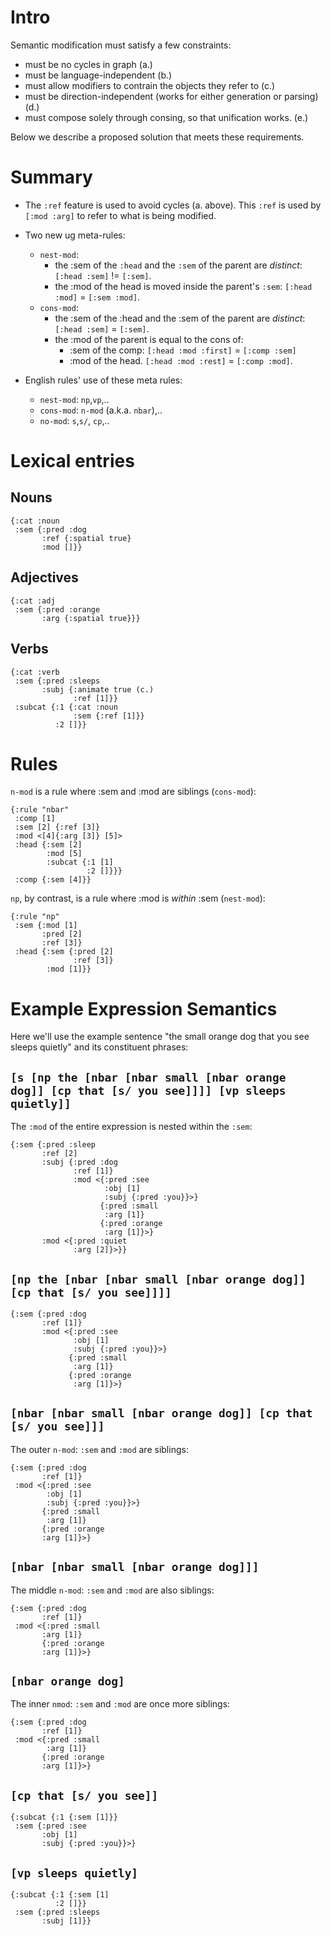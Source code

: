# Intro

Semantic modification must satisfy a few constraints:

- must be no cycles in graph (a.)
- must be language-independent (b.)
- must allow modifiers to contrain the objects they refer to (c.)
- must be direction-independent (works for either generation or parsing) (d.)
- must compose solely through consing, so that unification works. (e.)

Below we describe a proposed solution that meets these requirements.

# Summary

- The `:ref` feature is used to avoid cycles (a. above). This `:ref` is used by `[:mod :arg]` to refer to what is being modified.

- Two new ug meta-rules:
  - `nest-mod`: 
     - the :sem of the `:head` and the `:sem` of the parent are *distinct*: `[:head :sem]` != `[:sem]`.
     - the :mod of the head is moved inside the parent's `:sem`: `[:head :mod]` = `[:sem :mod]`.
  - `cons-mod`:
     - the :sem of the :head and the :sem of the parent are *distinct*: `[:head :sem]` = `[:sem]`.
	 - the :mod of the parent is equal to the cons of:
	   - :sem of the comp: `[:head :mod :first]` = `[:comp :sem]`
	   - :mod of the head. `[:head :mod :rest]`  = `[:comp :mod]`.
  
- English rules' use of these meta rules:
  - `nest-mod`: `np`,`vp`,..
  - `cons-mod`: `n-mod` (a.k.a. `nbar`),..
  - `no-mod`:   `s`,`s/`, `cp`,..


# Lexical entries

## Nouns

```
{:cat :noun
 :sem {:pred :dog
       :ref {:spatial true}
       :mod []}}
```

## Adjectives

```
{:cat :adj
 :sem {:pred :orange
       :arg {:spatial true}}}
```

## Verbs

```
{:cat :verb
 :sem {:pred :sleeps
       :subj {:animate true (c.)
	          :ref [1]}}
 :subcat {:1 {:cat :noun
              :sem {:ref [1]}}
	      :2 []}}
```

# Rules

`n-mod` is a rule where :sem and :mod are siblings (`cons-mod`): 

```
{:rule "nbar"
 :comp [1]
 :sem [2] {:ref [3]}
 :mod <[4]{:arg [3]} [5]>
 :head {:sem [2]
        :mod [5]
        :subcat {:1 [1]
                 :2 []}}}
 :comp {:sem [4]}}
```

`np`, by contrast, is a rule where :mod is *within* :sem (`nest-mod`):

```
{:rule "np"
 :sem {:mod [1]
       :pred [2]
	   :ref [3]}
 :head {:sem {:pred [2]
              :ref [3]}
        :mod [1]}}
```

# Example Expression Semantics

Here we'll use the example sentence "the small orange dog that you see sleeps quietly" and its constituent phrases:

## `[s [np the [nbar [nbar small [nbar orange dog]] [cp that [s/ you see]]]] [vp sleeps quietly]]`

The `:mod` of the entire expression is nested within the `:sem`:

```
{:sem {:pred :sleep
       :ref [2]
       :subj {:pred :dog
              :ref [1]}
              :mod <{:pred :see
                     :obj [1]
                     :subj {:pred :you}}>}
                    {:pred :small
                     :arg [1]}
                    {:pred :orange
                     :arg [1]}>}
       :mod <{:pred :quiet
	          :arg [2]}>}}
```

## `[np the [nbar [nbar small [nbar orange dog]] [cp that [s/ you see]]]]`

```
{:sem {:pred :dog
       :ref [1]}
       :mod <{:pred :see
              :obj [1]
              :subj {:pred :you}}>}
             {:pred :small
              :arg [1]}
             {:pred :orange
              :arg [1]}>}
```

## `[nbar [nbar small [nbar orange dog]] [cp that [s/ you see]]]`

The outer `n-mod`: `:sem` and `:mod` are siblings:

```
{:sem {:pred :dog
       :ref [1]}
 :mod <{:pred :see
        :obj [1]
        :subj {:pred :you}}>}
       {:pred :small
        :arg [1]}
       {:pred :orange
       :arg [1]}>}
```

## `[nbar [nbar small [nbar orange dog]]]`

The middle `n-mod`: `:sem` and `:mod` are also siblings:

```
{:sem {:pred :dog
       :ref [1]}
 :mod <{:pred :small
       :arg [1]}
       {:pred :orange
       :arg [1]}>}
```

## `[nbar orange dog]`

The inner `nmod`: `:sem` and `:mod` are once more siblings:

```
{:sem {:pred :dog
       :ref [1]}
 :mod <{:pred :small
        :arg [1]}
       {:pred :orange
       :arg [1]}>}
```

## `[cp that [s/ you see]]`

```
{:subcat {:1 {:sem [1]}}
 :sem {:pred :see
       :obj [1]
       :subj {:pred :you}}>}
```

## `[vp sleeps quietly]`

```
{:subcat {:1 {:sem [1]
          :2 []}}
 :sem {:pred :sleeps
       :subj [1]}}
```

